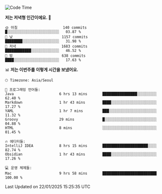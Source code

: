   <!--START_SECTION:waka-->
![Code Time](http://img.shields.io/badge/Code%20Time-476%20hrs%2041%20mins-blue)

**저는 저녁형 인간이에요. 🦉** 

```text
🌞 아침                     140 commits         █░░░░░░░░░░░░░░░░░░░░░░░░   03.87 % 
🌆 낮　                     1157 commits        ████████░░░░░░░░░░░░░░░░░   31.98 % 
🌃 저녁                     1683 commits        ████████████░░░░░░░░░░░░░   46.52 % 
🌙 밤　                     638 commits         ████░░░░░░░░░░░░░░░░░░░░░   17.63 % 
```


📊 **저는 이번주를 이렇게 시간을 보냈어요.** 

```text
🕑︎ Timezone: Asia/Seoul

💬 프로그래밍 언어들: 
Java                     6 hrs 13 mins       ████████████████░░░░░░░░░   62.40 % 
Markdown                 1 hr 43 mins        ████░░░░░░░░░░░░░░░░░░░░░   17.27 % 
YAML                     1 hr 7 mins         ███░░░░░░░░░░░░░░░░░░░░░░   11.32 % 
Groovy                   29 mins             █░░░░░░░░░░░░░░░░░░░░░░░░   04.88 % 
HTML                     8 mins              ░░░░░░░░░░░░░░░░░░░░░░░░░   01.45 % 

🔥 에디터들: 
IntelliJ IDEA            8 hrs 15 mins       █████████████████████░░░░   82.74 % 
Obsidian                 1 hr 43 mins        ████░░░░░░░░░░░░░░░░░░░░░   17.26 % 

💻 운영 체제들: 
Mac                      9 hrs 58 mins       █████████████████████████   100.00 % 
```


 Last Updated on 22/01/2025 15:25:35 UTC
<!--END_SECTION:waka-->
